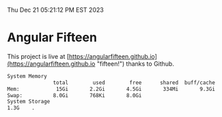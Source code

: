 Thu Dec 21 05:21:12 PM EST 2023

# Angular Fifteen


This project is live at [https://angularfifteen.github.io](https://angularfifteen.github.io "fifteen!") thanks to Github.

```bash
System Memory
               total        used        free      shared  buff/cache   available
Mem:            15Gi       2.2Gi       4.5Gi       334Mi       9.3Gi        13Gi
Swap:          8.0Gi       768Ki       8.0Gi
System Storage
1.3G	.
```
```bash
